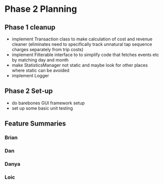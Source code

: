 # Phase 2 Planning

## Phase 1 cleanup
- implement Transaction class to make calculation of cost and revenue cleaner (eliminates need to specifically track unnatural tap sequence charges separately from trip costs)
- implement Filterable interface to to simplify code that fetches events etc by matching day and month
- make StatisticsManager not static and maybe look for other places where static can be avoided
- implement Logger

## Phase 2 Set-up
- do barebones GUI framework setup
- set up some basic unit testing

## Feature Summaries

### Brian
### Dan
### Danya
### Loic
